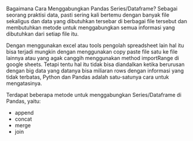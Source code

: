 Bagaimana Cara Menggabungkan Pandas Series/Dataframe?
Sebagai seorang praktisi data, pasti sering kali bertemu dengan banyak file sekaligus dan data yang dibutuhkan tersebar di berbagai file tersebut dan membutuhkan metode untuk menggabungkan semua informasi yang dibutuhkan dari setiap file itu.

Dengan menggunakan excel atau tools pengolah spreadsheet lain hal itu bisa terjadi mungkin dengan menggunakan copy paste file satu ke file lainnya atau yang agak canggih menggunakan method importRange di google sheets. Tetapi tentu hal itu tidak bisa diandalkan ketika berurusan dengan big data yang datanya bisa miliaran rows dengan informasi yang tidak terbatas, Python dan Pandas adalah satu-satunya cara untuk mengatasinya.

Terdapat beberapa metode untuk menggabungkan Series/Dataframe di Pandas, yaitu:

- append
- concat
- merge
- join